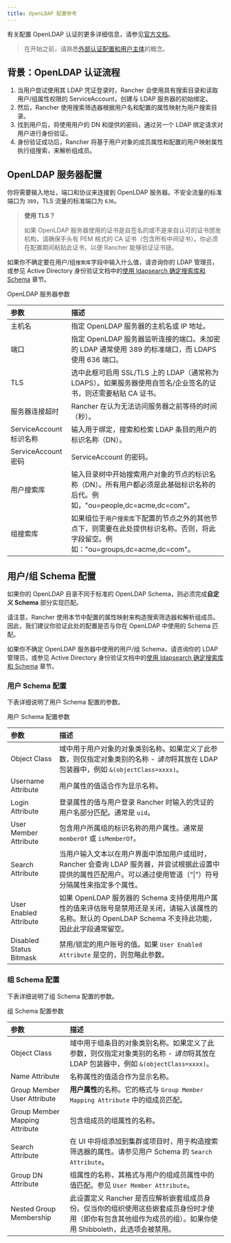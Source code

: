 ```yaml
---
title: OpenLDAP 配置参考
---
```


有关配置 OpenLDAP 认证的更多详细信息，请参见[官方文档](https://www.openldap.org/doc/)。

> 在开始之前，请熟悉[外部认证配置和用户主体](../authentication-config/authentication-config.md#外部认证配置和用户主体)的概念。


## 背景：OpenLDAP 认证流程

1. 当用户尝试使用其 LDAP 凭证登录时，Rancher 会使用具有搜索目录和读取用户/组属性权限的 ServiceAccount，创建与 LDAP 服务器的初始绑定。
2. 然后，Rancher 使用搜索筛选器根据用户名和配置的属性映射为用户搜索目录。
3. 找到用户后，将使用用户的 DN 和提供的密码，通过另一个 LDAP 绑定请求对用户进行身份验证。
4. 身份验证成功后，Rancher 将基于用户对象的成员属性和配置的用户映射属性执行组搜索，来解析组成员。

## OpenLDAP 服务器配置

你将需要输入地址，端口和协议来连接到 OpenLDAP 服务器。不安全流量的标准端口为 `389`，TLS 流量的标准端口为 `636`。

> **使用 TLS？**
>
> 如果 OpenLDAP 服务器使用的证书是自签名的或不是来自认可的证书颁发机构，请确保手头有 PEM 格式的 CA 证书（包含所有中间证书）。你必须在配置期间粘贴此证书，以便 Rancher 能够验证证书链。

如果你不确定要在用户/组`搜索库`字段中输入什么值，请咨询你的 LDAP 管理员，或参见 Active Directory 身份验证文档中的[使用 ldapsearch 确定搜索库和 Schema](../../../../how-to-guides/new-user-guides/authentication-permissions-and-global-configuration/authentication-config/configure-active-directory.md#附录使用-ldapsearch-确定搜索库和-schema) 章节。

<figcaption>OpenLDAP 服务器参数</figcaption>

| 参数 | 描述 |
|:--|:--|
| 主机名 | 指定 OpenLDAP 服务器的主机名或 IP 地址。 |
| 端口 | 指定 OpenLDAP 服务器监听连接的端口。未加密的 LDAP 通常使用 389 的标准端口，而 LDAPS 使用 636 端口。 |
| TLS | 选中此框可启用 SSL/TLS 上的 LDAP（通常称为 LDAPS）。如果服务器使用自签名/企业签名的证书，则还需要粘贴 CA 证书。 |
| 服务器连接超时 | Rancher 在认为无法访问服务器之前等待的时间（秒）。 |
| ServiceAccount 标识名称 | 输入用于绑定，搜索和检索 LDAP 条目的用户的标识名称（DN）。 |
| ServiceAccount 密码 | ServiceAccount 的密码。 |
| 用户搜索库 | 输入目录树中开始搜索用户对象的节点的标识名称（DN）。所有用户都必须是此基础标识名称的后代。例如，"ou=people,dc=acme,dc=com"。 |
| 组搜索库 | 如果组位于`用户搜索库`下配置的节点之外的其他节点下，则需要在此处提供标识名称。否则，将此字段留空。例如："ou=groups,dc=acme,dc=com"。 |

## 用户/组 Schema 配置

如果你的 OpenLDAP 目录不同于标准的 OpenLDAP Schema，则必须完成**自定义 Schema** 部分实现匹配。

请注意，Rancher 使用本节中配置的属性映射来构造搜索筛选器和解析组成员。因此，我们建议你验证此处的配置是否与你在 OpenLDAP 中使用的 Schema 匹配。

如果你不确定 OpenLDAP 服务器中使用的用户/组 Schema，请咨询你的 LDAP 管理员，或参见 Active Directory 身份验证文档中的[使用 ldapsearch 确定搜索库和 Schema](../../../../how-to-guides/new-user-guides/authentication-permissions-and-global-configuration/authentication-config/configure-active-directory.md#附录使用-ldapsearch-确定搜索库和-schema) 章节。

### 用户 Schema 配置

下表详细说明了用户 Schema 配置的参数。

<figcaption>用户 Schema 配置参数</figcaption>

| 参数 | 描述 |
|:--|:--|
| Object Class | 域中用于用户对象的对象类别名称。如果定义了此参数，则仅指定对象类别的名称 - *请勿*将其放在 LDAP 包装器中，例如 `&(objectClass=xxxx)`。 |
| Username Attribute | 用户属性的值适合作为显示名称。 |
| Login Attribute | 登录属性的值与用户登录 Rancher 时输入的凭证的用户名部分匹配。通常是 `uid`。 |
| User Member Attribute | 包含用户所属组的标识名称的用户属性。通常是 `memberOf` 或 `isMemberOf`。 |
| Search Attribute | 当用户输入文本以在用户界面中添加用户或组时，Rancher 会查询 LDAP 服务器，并尝试根据此设置中提供的属性匹配用户。可以通过使用管道（“\|”）符号分隔属性来指定多个属性。 |
| User Enabled Attribute | 如果 OpenLDAP 服务器的 Schema 支持使用用户属性的值来评估账号是禁用还是关闭，请输入该属性的名称。默认的 OpenLDAP Schema 不支持此功能，因此此字段通常留空。 |
| Disabled Status Bitmask | 禁用/锁定的用户账号的值。如果 `User Enabled Attribute` 是空的，则忽略此参数。 |

### 组 Schema 配置

下表详细说明了组 Schema 配置的参数。

<figcaption>组 Schema 配置参数</figcaption>

| 参数 | 描述 |
|:--|:--|
| Object Class | 域中用于组条目的对象类别名称。如果定义了此参数，则仅指定对象类别的名称 - *请勿*将其放在 LDAP 包装器中，例如 `&(objectClass=xxxx)`。 |
| Name Attribute | 名称属性的值适合作为显示名称。 |
| Group Member User Attribute | **用户属性**的名称。它的格式与 `Group Member Mapping Attribute` 中的组成员匹配。 |
| Group Member Mapping Attribute | 包含组成员的组属性的名称。 |
| Search Attribute | 在 UI 中将组添加到集群或项目时，用于构造搜索筛选器的属性。请参见用户 Schema 的 `Search Attribute`。 |
| Group DN Attribute | 组属性的名称，其格式与用户的组成员属性中的值匹配。参见 `User Member Attribute`。 |
| Nested Group Membership | 此设置定义 Rancher 是否应解析嵌套组成员身份。仅当你的组织使用这些嵌套成员身份时才使用（即你有包含其他组作为成员的组）。如果你使用 Shibboleth，此选项会被禁用。 |